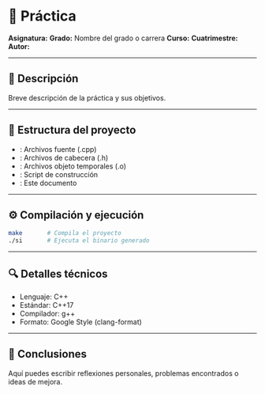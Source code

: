 # 🧪 Práctica 
**Asignatura:** 
**Grado:** Nombre del grado o carrera
**Curso:** 
**Cuatrimestre:** 
**Autor:** 

---
## 📄 Descripción
Breve descripción de la práctica y sus objetivos.

---
## 📁 Estructura del proyecto
- : Archivos fuente (.cpp)
- : Archivos de cabecera (.h)
- : Archivos objeto temporales (.o)
- : Script de construcción
- : Este documento

---
## ⚙️ Compilación y ejecución
```bash
make       # Compila el proyecto
./si       # Ejecuta el binario generado
```

---
## 🔍 Detalles técnicos
- Lenguaje: C++
- Estándar: C++17
- Compilador: g++
- Formato: Google Style (clang-format)

---
## 📝 Conclusiones
Aquí puedes escribir reflexiones personales, problemas encontrados o ideas de mejora.
